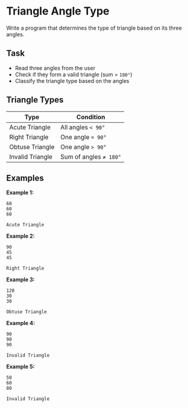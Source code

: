 # Triangle Angle Type

Write a program that determines the type of triangle based on its three angles.

## Task
- Read three angles from the user
- Check if they form a valid triangle (sum = `180°`)
- Classify the triangle type based on the angles

## Triangle Types

| Type             | Condition            |
|------------------|----------------------|
| Acute Triangle   | All angles `< 90°`     |
| Right Triangle   | One angle `= 90°`      |
| Obtuse Triangle  | One angle `> 90°`      |
| Invalid Triangle | Sum of angles `≠ 180°` |

## Examples
**Example 1:**
```
60
60
60
```
```
Acute Triangle
```

**Example 2:**
```
90
45
45
```
```
Right Triangle
```

**Example 3:**
```
120
30
30
```
```
Obtuse Triangle
```

**Example 4:**
```
90
90
90
```
```
Invalid Triangle
```

**Example 5:**
```
50
60
80
```
```
Invalid Triangle
```
